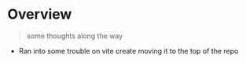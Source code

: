 # Overview

> some thoughts along the way

- Ran into some trouble on vite create moving it to the top of the repo

